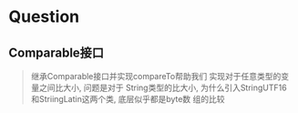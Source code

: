 Question
========

## Comparable接口
> 继承Comparable接口并实现compareTo帮助我们
> 实现对于任意类型的变量之间比大小, 问题是对于
> String类型的比大小, 为什么引入StringUTF16
> 和StriingLatin这两个类, 底层似乎都是byte数
> 组的比较
